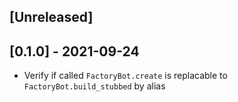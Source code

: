 ## [Unreleased]

## [0.1.0] - 2021-09-24

- Verify if called `FactoryBot.create` is replacable to `FactoryBot.build_stubbed` by alias
